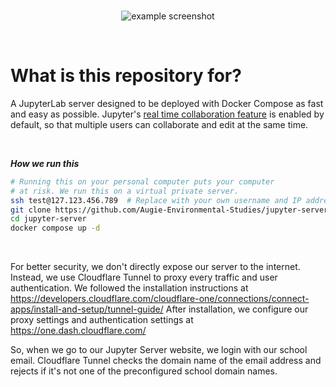 <br>
<p align="center">
  <img alt="example screenshot" src="https://user-images.githubusercontent.com/19341857/201000605-2828bf29-da22-489d-8e09-649832c4b510.png">
</p>
<br>

# What is this repository for?

A JupyterLab server designed to be deployed with Docker Compose
as fast and easy as possible. Jupyter's
[real time collaboration feature](https://jupyterlab.readthedocs.io/en/stable/user/rtc.html)
is enabled by default, so that multiple users can
collaborate and edit at the same time.

<br>

***How we run this***<br>
```bash
# Running this on your personal computer puts your computer
# at risk. We run this on a virtual private server.
ssh test@127.123.456.789  # Replace with your own username and IP address
git clone https://github.com/Augie-Environmental-Studies/jupyter-server.git
cd jupyter-server
docker compose up -d
```

<br>

For better security, we don't directly expose
our server to the internet. Instead, we use Cloudflare Tunnel
to proxy every traffic and user authentication. We followed the installation instructions at
https://developers.cloudflare.com/cloudflare-one/connections/connect-apps/install-and-setup/tunnel-guide/
After installation, we configure our proxy settings and authentication
settings at https://one.dash.cloudflare.com/

So, when we go to our Jupyter Server website,
we login with our school email.
Cloudflare Tunnel checks the domain name of
the email address and rejects if it's not one of
the preconfigured school domain names.

<br>
<br>
